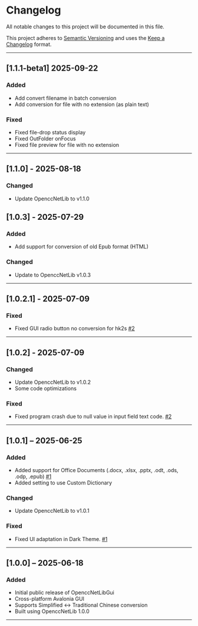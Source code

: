 # Changelog

All notable changes to this project will be documented in this file.

This project adheres to [Semantic Versioning](https://semver.org/spec/v2.0.0.html) and uses
the [Keep a Changelog](https://keepachangelog.com/en/1.0.0/) format.

---

## [1.1.1-beta1] 2025-09-22

### Added

- Add convert filename in batch conversion
- Add conversion for file with no extension (as plain text)

### Fixed

- Fixed file-drop status display
- Fixed OutFolder onFocus
- Fixed file preview for file with no extension

---

## [1.1.0] - 2025-08-18

### Changed

- Update OpenccNetLib to v1.1.0

## [1.0.3] - 2025-07-29

### Added

- Add support for conversion of old Epub format (HTML)

### Changed

- Update to OpenccNetLib v1.0.3

---

## [1.0.2.1] - 2025-07-09

### Fixed

- Fixed GUI radio button no conversion for
  hk2s [#2](https://github.com/laisuk/OpenccNetLibGui/issues/2#issuecomment-3051032619)

---

## [1.0.2] - 2025-07-09

### Changed

- Update OpenccNetLib to v1.0.2
- Some code optimizations

### Fixed

- Fixed program crash due to null value in input field text
  code. [#2](https://github.com/laisuk/OpenccNetLibGui/issues/2)

---

## [1.0.1] – 2025-06-25

### Added

- Added support for Office Documents (.docx, .xlsx, .pptx, .odt, .ods, .odp,
  .epub) [#1](https://github.com/laisuk/OpenccNetLibGui/issues/1#issue-3147388190)
- Added setting to use Custom Dictionary

### Changed

- Update OpenccNetLib to v1.0.1

### Fixed

- Fixed UI adaptation in Dark Theme. [#1](https://github.com/laisuk/OpenccNetLibGui/issues/1#issuecomment-2993268242)

---

## [1.0.0] – 2025-06-18

### Added

- Initial public release of OpenccNetLibGui
- Cross-platform Avalonia GUI
- Supports Simplified <-> Traditional Chinese conversion
- Built using OpenccNetLib 1.0.0

---
